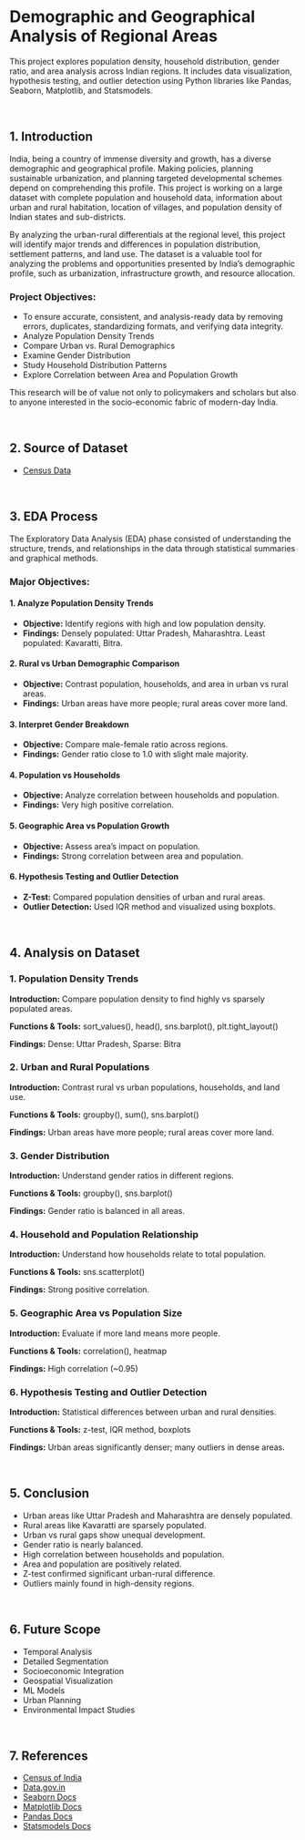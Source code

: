 <h1>Demographic and Geographical Analysis of Regional Areas</h1>

<p>This project explores population density, household distribution, gender ratio, and area analysis across Indian regions. It includes data visualization, hypothesis testing, and outlier detection using Python libraries like Pandas, Seaborn, Matplotlib, and Statsmodels.</p>

<br>

<h2>1. Introduction</h2>

<p>India, being a country of immense diversity and growth, has a diverse demographic and geographical profile. Making policies, planning sustainable urbanization, and planning targeted developmental schemes depend on comprehending this profile. This project is working on a large dataset with complete population and household data, information about urban and rural habitation, location of villages, and population density of Indian states and sub-districts.</p>

<p>By analyzing the urban-rural differentials at the regional level, this project will identify major trends and differences in population distribution, settlement patterns, and land use. The dataset is a valuable tool for analyzing the problems and opportunities presented by India’s demographic profile, such as urbanization, infrastructure growth, and resource allocation.</p>

<h3>Project Objectives:</h3>
<ul>
  <li>To ensure accurate, consistent, and analysis-ready data by removing errors, duplicates, standardizing formats, and verifying data integrity.</li>
  <li>Analyze Population Density Trends</li>
  <li>Compare Urban vs. Rural Demographics</li>
  <li>Examine Gender Distribution</li>
  <li>Study Household Distribution Patterns</li>
  <li>Explore Correlation between Area and Population Growth</li>
</ul>

<p>This research will be of value not only to policymakers and scholars but also to anyone interested in the socio-economic fabric of modern-day India.</p>

<br>

<h2>2. Source of Dataset</h2>
<ul>
  <li><a href="https://censusindia.gov.in/census.website/data/census-tables">Census Data</a></li>
</ul>

<br>

<h2>3. EDA Process</h2>
<p>The Exploratory Data Analysis (EDA) phase consisted of understanding the structure, trends, and relationships in the data through statistical summaries and graphical methods.</p>

<h3>Major Objectives:</h3>

<h4>1. Analyze Population Density Trends</h4>
<ul>
  <li><b>Objective:</b> Identify regions with high and low population density.</li>
  <li><b>Findings:</b> Densely populated: Uttar Pradesh, Maharashtra. Least populated: Kavaratti, Bitra.</li>
</ul>

<h4>2. Rural vs Urban Demographic Comparison</h4>
<ul>
  <li><b>Objective:</b> Contrast population, households, and area in urban vs rural areas.</li>
  <li><b>Findings:</b> Urban areas have more people; rural areas cover more land.</li>
</ul>

<h4>3. Interpret Gender Breakdown</h4>
<ul>
  <li><b>Objective:</b> Compare male-female ratio across regions.</li>
  <li><b>Findings:</b> Gender ratio close to 1.0 with slight male majority.</li>
</ul>

<h4>4. Population vs Households</h4>
<ul>
  <li><b>Objective:</b> Analyze correlation between households and population.</li>
  <li><b>Findings:</b> Very high positive correlation.</li>
</ul>

<h4>5. Geographic Area vs Population Growth</h4>
<ul>
  <li><b>Objective:</b> Assess area’s impact on population.</li>
  <li><b>Findings:</b> Strong correlation between area and population.</li>
</ul>

<h4>6. Hypothesis Testing and Outlier Detection</h4>
<ul>
  <li><b>Z-Test:</b> Compared population densities of urban and rural areas.</li>
  <li><b>Outlier Detection:</b> Used IQR method and visualized using boxplots.</li>
</ul>

<br>

<h2>4. Analysis on Dataset</h2>

<h3>1. Population Density Trends</h3>
<p><b>Introduction:</b> Compare population density to find highly vs sparsely populated areas.</p>
<p><b>Functions & Tools:</b> sort_values(), head(), sns.barplot(), plt.tight_layout()</p>
<p><b>Findings:</b> Dense: Uttar Pradesh, Sparse: Bitra</p>

<h3>2. Urban and Rural Populations</h3>
<p><b>Introduction:</b> Contrast rural vs urban populations, households, and land use.</p>
<p><b>Functions & Tools:</b> groupby(), sum(), sns.barplot()</p>
<p><b>Findings:</b> Urban areas have more people; rural areas cover more land.</p>

<h3>3. Gender Distribution</h3>
<p><b>Introduction:</b> Understand gender ratios in different regions.</p>
<p><b>Functions & Tools:</b> groupby(), sns.barplot()</p>
<p><b>Findings:</b> Gender ratio is balanced in all areas.</p>

<h3>4. Household and Population Relationship</h3>
<p><b>Introduction:</b> Understand how households relate to total population.</p>
<p><b>Functions & Tools:</b> sns.scatterplot()</p>
<p><b>Findings:</b> Strong positive correlation.</p>

<h3>5. Geographic Area vs Population Size</h3>
<p><b>Introduction:</b> Evaluate if more land means more people.</p>
<p><b>Functions & Tools:</b> correlation(), heatmap</p>
<p><b>Findings:</b> High correlation (~0.95)</p>

<h3>6. Hypothesis Testing and Outlier Detection</h3>
<p><b>Introduction:</b> Statistical differences between urban and rural densities.</p>
<p><b>Functions & Tools:</b> z-test, IQR method, boxplots</p>
<p><b>Findings:</b> Urban areas significantly denser; many outliers in dense areas.</p>

<br>

<h2>5. Conclusion</h2>
<ul>
  <li>Urban areas like Uttar Pradesh and Maharashtra are densely populated.</li>
  <li>Rural areas like Kavaratti are sparsely populated.</li>
  <li>Urban vs rural gaps show unequal development.</li>
  <li>Gender ratio is nearly balanced.</li>
  <li>High correlation between households and population.</li>
  <li>Area and population are positively related.</li>
  <li>Z-test confirmed significant urban-rural difference.</li>
  <li>Outliers mainly found in high-density regions.</li>
</ul>

<br>

<h2>6. Future Scope</h2>
<ul>
  <li>Temporal Analysis</li>
  <li>Detailed Segmentation</li>
  <li>Socioeconomic Integration</li>
  <li>Geospatial Visualization</li>
  <li>ML Models</li>
  <li>Urban Planning</li>
  <li>Environmental Impact Studies</li>
</ul>

<br>

<h2>7. References</h2>
<ul>
  <li><a href="https://censusindia.gov.in">Census of India</a></li>
  <li><a href="https://data.gov.in">Data.gov.in</a></li>
  <li><a href="https://seaborn.pydata.org">Seaborn Docs</a></li>
  <li><a href="https://matplotlib.org">Matplotlib Docs</a></li>
  <li><a href="https://pandas.pydata.org">Pandas Docs</a></li>
  <li><a href="https://www.statsmodels.org">Statsmodels Docs</a></li>
</ul>
